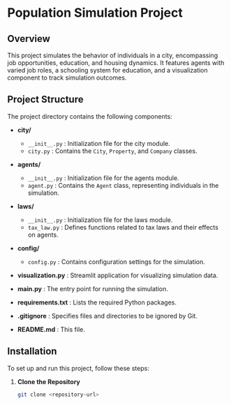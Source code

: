 # Population Simulation Project

## Overview

This project simulates the behavior of individuals in a city, encompassing job opportunities, education, and housing dynamics. It features agents with varied job roles, a schooling system for education, and a visualization component to track simulation outcomes.

## Project Structure

The project directory contains the following components:

- **city/**
  - `__init__.py` : Initialization file for the city module.
  - `city.py` : Contains the `City`, `Property`, and `Company` classes.

- **agents/**
  - `__init__.py` : Initialization file for the agents module.
  - `agent.py` : Contains the `Agent` class, representing individuals in the simulation.

- **laws/**
  - `__init__.py` : Initialization file for the laws module.
  - `tax_law.py` : Defines functions related to tax laws and their effects on agents.

- **config/**
  - `config.py` : Contains configuration settings for the simulation.

- **visualization.py** : Streamlit application for visualizing simulation data.

- **main.py** : The entry point for running the simulation.

- **requirements.txt** : Lists the required Python packages.

- **.gitignore** : Specifies files and directories to be ignored by Git.

- **README.md** : This file.

## Installation

To set up and run this project, follow these steps:

1. **Clone the Repository**

   ```bash
   git clone <repository-url>
